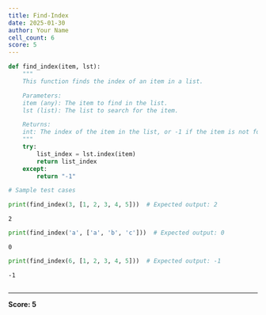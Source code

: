 ```yaml
---
title: Find-Index
date: 2025-01-30
author: Your Name
cell_count: 6
score: 5
---
```


```python
def find_index(item, lst):
    """
    This function finds the index of an item in a list.

    Parameters:
    item (any): The item to find in the list.
    lst (list): The list to search for the item.

    Returns:
    int: The index of the item in the list, or -1 if the item is not found.
    """
    try:
        list_index = lst.index(item)
        return list_index
    except:
        return "-1"
```


```python
# Sample test cases
```


```python
print(find_index(3, [1, 2, 3, 4, 5]))  # Expected output: 2
```

    2



```python
print(find_index('a', ['a', 'b', 'c']))  # Expected output: 0
```

    0



```python
print(find_index(6, [1, 2, 3, 4, 5]))  # Expected output: -1
```

    -1



```python

```


---
**Score: 5**
